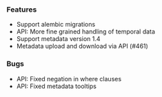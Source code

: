 ### Features
* Support alembic migrations
* API: More fine grained handling of temporal data
* Support metadata version 1.4
* Metadata upload and download via API (#461)

### Bugs
* API: Fixed negation in where clauses
* API: Fixed metadata tooltips